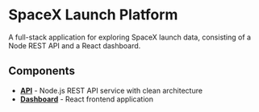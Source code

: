 # SpaceX Launch Platform

A full-stack application for exploring SpaceX launch data, consisting of a Node REST API and a React dashboard.

## Components

- **[API](./api)** - Node.js REST API service with clean architecture
- **[Dashboard](./www)** - React frontend application
